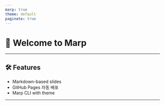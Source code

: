 ```yaml
---
marp: true
theme: default
paginate: true
---
```


# 🎉 Welcome to Marp

---

## 🛠 Features

- Markdown-based slides
- GitHub Pages 자동 배포
- Marp CLI with theme

---
